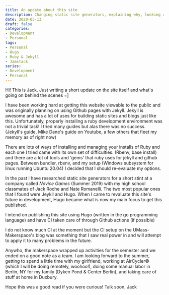 ```yaml
---
title: An update about this site
description: Changing static site generators, explaining why, looking at lots of deployment options!
date: 2020-05-13
draft: false
categories:
- Development
- Personal
tags:
- Personal
- Hugo
- Ruby & Jekyll
- Jamstack
series: 
- Development
- Personal
---
```


Hi! This is Jack. Just writing a short update on the site itself and what's going on behind the scenes =]

I have been working hard at getting this website viewable to the public and was originally planning on using Github pages with Jekyll. Jekyll is awesome and has a lot of uses for building static sites and blogs just like this. Unfortunately, properly installing a ruby development environment was not a trivial task! I tried many guides but alas there was no success. (Jekyll's guide, Mike Dane's guide on Youtube, a few others that fleet my memory as of right now)

There are lots of ways of installing and managing your installs of Ruby and each one I tried came with its own set of difficulties. (Rbenv, base install) and there are a lot of tools and 'gems' that ruby uses for jekyll and github pages. Between bundler, rbenv, and my setup (Windows subsystem for linux running Ubuntu 20.04) I decided that I should re-evaluate my options.

In the past I have researched static site generators for a short stint at a company called *Novice Games* (Summer 2019) with my high school classmates of Jack Roche and Nate Romanelli. The two most popular ones that I found were Jeykll and Hugo. When I came to revaluate this site's future in development, Hugo became what is now my main focus to get this published.

I intend on publishing this site using Hugo (written in the go programming language) and have CI taken care of through Github actions (if possible)

I do not know much CI at the moment but the CI setup on the UMass-Makerspace's blog was something that I saw real power in and will attempt to apply it to many problems in the future.

Anywho, the makerspace wrapped up activities for the semester and we ended on a good note as a team. I am looking forward to the summer, getting to spend a little time with my girlfriend, working at AirCycler© (which I will be doing remotely, woohoo!), doing some manual labor in Berlin, NY for my family (Dyken Pond & Center Berlin), and taking care of stuff at home in Duxbury.

Hope this was a good read if you were curious!
Talk soon,
Jack
